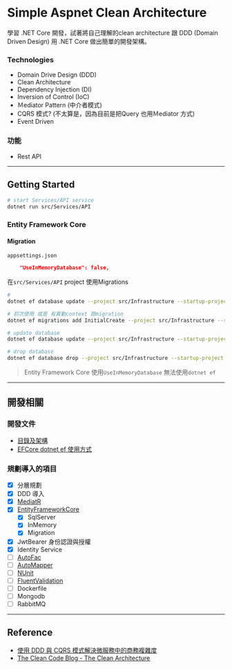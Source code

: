 Simple Aspnet Clean Architecture
===

學習 .NET Core 開發，試著將自己理解的clean architecture 跟 DDD (Domain Driven Design) 用 .NET Core 做出簡單的開發架構。

### Technologies
- Domain Drive Design (DDD)
- Clean Architecture
- Dependency Injection (DI)
- Inversion of Control (IoC)
- Ｍediator Pattern (中介者模式)
- CQRS 模式? (不太算是，因為目前是把Query 也用Ｍediator 方式)
- Event Driven


### 功能
- Rest API

---

## Getting Started
```sh
# start Services/API service
dotnet run src/Services/API
```

### Entity Framework Core

#### Migration
`appsettings.json`
```json
    "UseInMemoryDatabase": false,
```

在`src/Services/API` project 使用Migrations

```sh
# 
dotnet ef database update --project src/Infrastructure --startup-project src/Services/API

# 初次使用 或是 有異動context 跑migration
dotnet ef migrations add InitialCreate --project src/Infrastructure --startup-project src/Services/API --output-dir Persistence/EFCore/Migrations

# update database
dotnet ef database update --project src/Infrastructure --startup-project src/Services/API

# drop database
dotnet ef database drop --project src/Infrastructure --startup-project src/Services/API
```
> Entity Framework Core 使用`UseInMemoryDatabase` 無法使用`dotnet ef`

---

## 開發相關
### 開發文件

- [目錄及架構](./docs/developments/arch.md)
- [EFCore dotnet ef 使用方式](./docs/developments/dotnet-ef.md)

### 規劃導入的項目
- [x] 分層規劃
- [x] DDD 導入
- [x] [MediatR](https://github.com/jbogard/MediatR)
- [x] [EntityFrameworkCore](https://learn.microsoft.com/zh-tw/ef/core/)
    - [x] SqlServer
    - [x] InMemory
    - [x] Migration
- [x] JwtBearer 身份認證與授權
- [x] Identity Service
- [ ] [AutoFac](https://autofac.org/)
- [ ] [AutoMapper](https://automapper.org/)
- [ ] [NUnit](https://nunit.org/)
- [ ] [FluentValidation](https://docs.fluentvalidation.net/en/latest/)
- [ ] Dockerfile
- [ ] Mongodb
- [ ] RabbitMQ

---

## Reference
- [使用 DDD 與 CQRS 模式解決微服務中的商務複雜度](https://learn.microsoft.com/zh-tw/dotnet/architecture/microservices/microservice-ddd-cqrs-patterns/)
- [The Clean Code Blog - The Clean Architecture](https://blog.cleancoder.com/uncle-bob/2012/08/13/the-clean-architecture.html)
